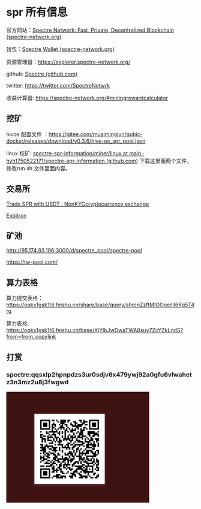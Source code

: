 # spr 所有信息

官方网站：[Spectre Network: Fast, Private, Decentralized Blockchain (spectre-network.org)](https://spectre-network.org/)

钱包：[Spectre Wallet (spectre-network.org)](https://wallet.spectre-network.org/)

资源管理器：https://explorer.spectre-network.org/

github: [Spectre (github.com)](https://github.com/spectre-project)

twitter: https://twitter.com/SpectreNetwrk

收益计算器: https://spectre-network.org/#miningrewardcalculator

## 挖矿

hivos 配置文件 ：https://gitee.com/muaimingjun/qubic-docker/releases/download/v0.3.6/hive-os_spr_pool.json

linux 挖矿: [spectre-spr-information/miner/linux at main · hyh1750522171/spectre-spr-information (github.com)](https://github.com/hyh1750522171/spectre-spr-information/tree/main/miner/linux)   下载这里面两个文件，修改run.sh 文件里面内容。

## 交易所

[Trade SPR with USDT : NonKYCcryptocurrency exchange](https://nonkyc.io/market/SPR_USDT)

[Exbitron](https://exbitron.com/trade?market=SPR-USDT)



## 矿池

http://95.174.93.196:3000/d/spectre_pool/spectre-pool

https://tw-pool.com/

## 算力表格

算力提交表格：https://oqkx1gsk1t6.feishu.cn/share/base/query/shrcnZzftMIOOoeiIll6Kg5T4rg

算力表格: https://oqkx1gsk1t6.feishu.cn/base/KjYlbJwDwaTWA8suy7ZcYZkLndS?from=from_copylink



##  打赏

###    spectre:qqsxlp2hpnpdzs3ur0sdjv6x479ywj92a0gfu6vlwahetz3n3mz2u8j3fwgwd

![](./docker/微信截图_20240703173925.png)

